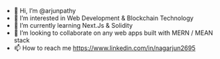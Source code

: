 - 👋 Hi, I’m @arjunpathy
- 👀 I’m interested in Web Development & Blockchain Technology
- 🌱 I’m currently learning Next.Js & Solidity 
- 💞️ I’m looking to collaborate on any web apps built with MERN / MEAN stack
- 📫 How to reach me https://www.linkedin.com/in/nagarjun2695

<!---
arjunpathy/arjunpathy is a ✨ special ✨ repository because its `README.md` (this file) appears on your GitHub profile.
You can click the Preview link to take a look at your changes.
--->
